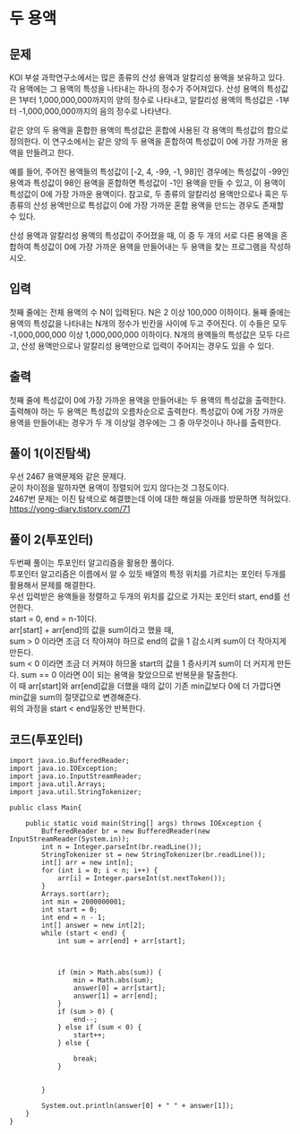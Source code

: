 # 두 용액 
 
## 문제
KOI 부설 과학연구소에서는 많은 종류의 산성 용액과 알칼리성 용액을 보유하고 있다. 각 용액에는 그 용액의 특성을 나타내는 하나의 정수가 주어져있다.  산성 용액의 특성값은 1부터 1,000,000,000까지의 양의 정수로 나타내고, 알칼리성 용액의 특성값은 -1부터 -1,000,000,000까지의 음의 정수로 나타낸다.

같은 양의 두 용액을 혼합한 용액의 특성값은 혼합에 사용된 각 용액의 특성값의 합으로 정의한다. 이 연구소에서는 같은 양의 두 용액을 혼합하여 특성값이 0에 가장 가까운 용액을 만들려고 한다. 

예를 들어, 주어진 용액들의 특성값이 [-2, 4, -99, -1, 98]인 경우에는 특성값이 -99인 용액과 특성값이 98인 용액을 혼합하면 특성값이 -1인 용액을 만들 수 있고, 이 용액이 특성값이 0에 가장 가까운 용액이다. 참고로, 두 종류의 알칼리성 용액만으로나 혹은 두 종류의 산성 용액만으로 특성값이 0에 가장 가까운 혼합 용액을 만드는 경우도 존재할 수 있다.

산성 용액과 알칼리성 용액의 특성값이 주어졌을 때, 이 중 두 개의 서로 다른 용액을 혼합하여 특성값이 0에 가장 가까운 용액을 만들어내는 두 용액을 찾는 프로그램을 작성하시오.

## 입력
첫째 줄에는 전체 용액의 수 N이 입력된다. N은 2 이상 100,000 이하이다. 둘째 줄에는 용액의 특성값을 나타내는 N개의 정수가 빈칸을 사이에 두고 주어진다. 이 수들은 모두 -1,000,000,000 이상 1,000,000,000 이하이다. N개의 용액들의 특성값은 모두 다르고, 산성 용액만으로나 알칼리성 용액만으로 입력이 주어지는 경우도 있을 수 있다.

## 출력
첫째 줄에 특성값이 0에 가장 가까운 용액을 만들어내는 두 용액의 특성값을 출력한다. 출력해야 하는 두 용액은 특성값의 오름차순으로 출력한다. 특성값이 0에 가장 가까운 용액을 만들어내는 경우가 두 개 이상일 경우에는 그 중 아무것이나 하나를 출력한다.

## 풀이 1(이진탐색)
우선 2467 용액문제와 같은 문제다.  
굳이 차이점을 말하자면 용액이 정렬되어 있지 않다는것 그정도이다.  
2467번 문제는 이진 탐색으로 해결했는데 이에 대한 해설을 아래를 방문하면 적혀있다.
https://yong-diary.tistory.com/71

## 풀이 2(투포인터)
두번째 풀이는 투포인터 알고리즘을 활용한 풀이다.  
투포인터 알고리즘은 이름에서 알 수 있듯 배열의 특정 위치를 가르치는 포인터 두개를 활용해서 문제를 해결한다.  
우선 입력받은 용액들을 정렬하고 두개의 위치를 값으로 가지는 포인터 start, end를 선언한다.  
start = 0, end = n-1이다.  
arr[start] + arr[end]의 값을 sum이라고 했을 때,  
sum > 0 이라면 조금 더 작아져야 하므로 end의 값을 1 감소시켜 sum이 더 작아지게 만든다.  
sum < 0 이라면 조금 더 커져야 하므올 start의 값을 1 증사키겨 sum이 더 커지게 만든다.
sum == 0 이라면 0이 되는 용액을 찾았으므로 반복문을 탈출한다.  
이 때 arr[start]와 arr[end]값을 더했을 때의 값이 기존 min값보다 0에 더 가깝다면 min값을 sum의 절댓값으로 변경해준다.  
위의 과정을 start < end일동안 반복한다.  

## 코드(투포인터)
```
import java.io.BufferedReader;
import java.io.IOException;
import java.io.InputStreamReader;
import java.util.Arrays;
import java.util.StringTokenizer;

public class Main{

    public static void main(String[] args) throws IOException {
        BufferedReader br = new BufferedReader(new InputStreamReader(System.in));
        int n = Integer.parseInt(br.readLine());
        StringTokenizer st = new StringTokenizer(br.readLine());
        int[] arr = new int[n];
        for (int i = 0; i < n; i++) {
            arr[i] = Integer.parseInt(st.nextToken());
        }
        Arrays.sort(arr);
        int min = 2000000001;
        int start = 0;
        int end = n - 1;
        int[] answer = new int[2];
        while (start < end) {
            int sum = arr[end] + arr[start];



            if (min > Math.abs(sum)) {
                min = Math.abs(sum);
                answer[0] = arr[start];
                answer[1] = arr[end];
            }
            if (sum > 0) {
                end--;
            } else if (sum < 0) {
                start++;
            } else {

                break;
            }


        }

        System.out.println(answer[0] + " " + answer[1]);
    }
}

```

  


  
